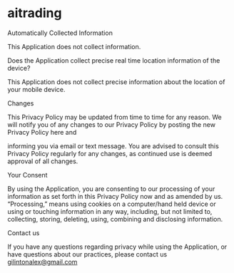 # aitrading
Automatically Collected Information

This Application does not collect information.

Does the Application collect precise real time location information of the device?

This Application does not collect precise information about the location of your mobile device.

Changes

This Privacy Policy may be updated from time to time for any reason. We will notify you of any changes to our Privacy Policy by posting the new Privacy Policy here and

informing you via email or text message. You are advised to consult this Privacy Policy regularly for any changes, as continued use is deemed approval of all changes.

Your Consent

By using the Application, you are consenting to our processing of your information as set forth in this Privacy Policy now and as amended by us. “Processing,” means using cookies on a computer/hand held device or using or touching information in any way, including, but not limited to, collecting, storing, deleting, using, combining and disclosing information.

Contact us

If you have any questions regarding privacy while using the Application, or have questions about our practices, please contact us gilintonalex@gmail.com
